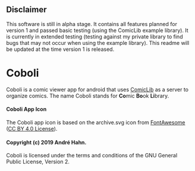 ## Disclaimer

This software is still in alpha stage. It contains all features planned for version 1 and passed basic testing (using the ComicLib example library).
It is currently in extended testing (testing against my private library to find bugs that may not occur when using the example library).
This readme will be updated at the time version 1 is released.

# Coboli
Coboli is a comic viewer app for android that uses [ComicLib](https://github.com/ahahn94/ComicLib) as a server to organize comics.
The name Coboli stands for **Co**mic **Bo**ok **Li**brary.

#### Coboli App Icon
The Coboli app icon is based on the archive.svg icon from [FontAwesome](https://fontawesome.com) ([CC BY 4.0 License](https://creativecommons.org/licenses/by/4.0/legalcode)).

#### Copyright (c) 2019 André Hahn.
Coboli is licensed under the terms and conditions of the GNU General Public License, Version 2.